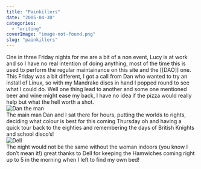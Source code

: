 ```yaml
---
title: "Painkillers"
date: "2005-04-30"
categories: 
  - "writing"
coverImage: "image-not-found.png"
slug: "painkillers"
---
```


One in three Friday nights for me are a bit of a non event, Lucy is at work and so I have no real intention of doing anything, most of the time this is used to perform the regular maintainance on this site and the \[\[DAO\]\] one. This Friday was a bit different, I got a call from Dan who wanted to try an install of Linux, so with my Mandrake discs in hand I popped round to see what I could do. Well one thing lead to another and some one mentioned beer and wine might ease my back, I have no idea if the pizza would really help but what the hell worth a shot.  
![Dan the man](/images/dan.jpg)  
The main man Dan and I sat there for hours, putting the worlds to rights, deciding what colour is best for this coming Thursday oh and having a quick tour back to the eighties and remembering the days of British Knights and school disco’s!  
![Dell](/images/dell.jpg)  
The night would not be the same without the woman indoors (you know I don’t mean it!) great thanks to Dell for keeping the Hamwiches coming right up to 5 in the morning when I left to find my own bed!
